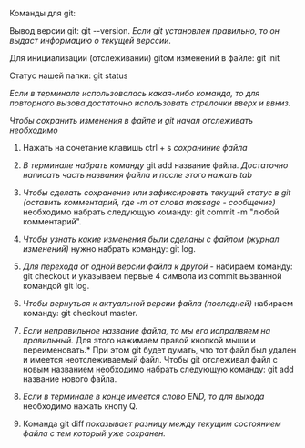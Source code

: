 Команды для git:

Вывод версии git: git --version. *Если git установлен правильно, то он выдаст информацию о текущей верссии.*

Для инициализации (отслеживании) gitом изменений в файле: git init

Статус нашей папки: git status

*Если в терминале использовалась какая-либо команда, то для повторного вызова достаточно использовать стрелочки вверх и ввниз.*

*Чтобы сохранить изменения в файле и git начал отслеживать необходимо*

1. Нажать на сочетание клавишь ctrl + s *сохраниние файла*

2. *В терминале набрать команду* git add название файла. *Достаточно написать часть названия файла и после этого нажать tab*

3. *Чтобы сделать сохранение или зафиксировать текущий статус в git (оставить комментарий, где -m от слова massage - сообщение)* необходимо набрать следующую команду: git commit -m "любой комментарий".

4. *Чтобы узнать какие изменения были сделаны с файлом (журнал изменений)* нужно набрать команду: git log.

5. *Для перехода от одной версии файла к другой* - набираем команду: git checkout и указываем первые 4 символа из commit вызванной командой git log.

6. *Чтобы вернуться к актуальной версии файла (последней)* набираем команду: git checkout master.

7. *Если неправильное название файла, то мы его испралвяем на правильный.* Для этого нажимаем правой кнопкой мыши и переименовать.* При этом git будет думать, что тот файл был удален и имеется неотслеживаемый файл. Чтобы git отслеживал файл с новым названием необходимо набрать следующую команду: git add название нового файла.

8. *Если в терминале в конце имеется слово END, то для выхода* необходимо нажать кнопу Q.

9. Команда git diff *показывает разницу между текущим состоянием файла с тем который уже сохранен.*
